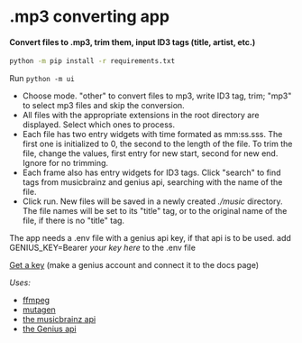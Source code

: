 # .mp3 converting app
#### Convert files to .mp3, trim them, input ID3 tags (title, artist, etc.)


```sh
python -m pip install -r requirements.txt
```

Run `python -m ui`
- Choose mode. "other" to convert files to mp3, write ID3 tag, trim; "mp3" to select mp3 files and skip the conversion.
- All files with the appropriate extensions in the root directory are displayed. Select which ones to process.
- Each file has two entry widgets with time formated as mm:ss.sss. The first one is initialized to 0, the second to the length of the file. To trim the file, change the values, first entry for new start, second for new end. Ignore for no trimming.
- Each frame also has entry widgets for ID3 tags. Click "search" to find tags from musicbrainz and genius api, searching with the name of the file.
- Click run. New files will be saved in a newly created *./music* directory. The file names will be set to its "title" tag, or to the original name of the file, if there is no "title" tag.


The app needs a .env file with a genius api key, if that api is to be used.
add
GENIUS_KEY=Bearer *your key here*
to the .env file

[Get a key](https://docs.genius.com/)
(make a genius account and connect it to the docs page)


*Uses:*
- [ffmpeg](https://ffmpeg.org/)
- [mutagen](https://mutagen.readthedocs.io/en/latest/)
- [the musicbrainz api](https://musicbrainz.org/doc/MusicBrainz_API)
- [the Genius api](https://docs.genius.com/) 
